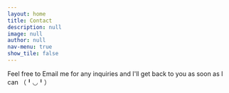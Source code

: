 ```yaml
---
layout: home
title: Contact
description: null
image: null
author: null
nav-menu: true
show_tile: false
---
```

Feel free to Email me for any inquiries and I'll get back to you as soon as I can （╹◡╹）

